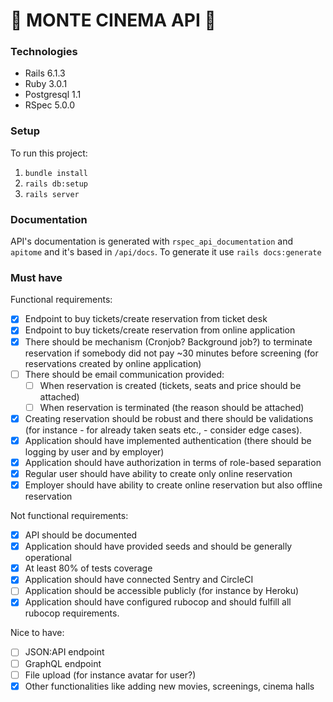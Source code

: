 # 🍿 MONTE CINEMA API 🎥

### Technologies
- Rails 6.1.3
- Ruby 3.0.1
- Postgresql 1.1
- RSpec 5.0.0

### Setup
To run this project:
1. `bundle install`
2. `rails db:setup`
3. `rails server`

### Documentation
API's documentation is generated with `rspec_api_documentation` and `apitome` and it's based in `/api/docs`. To generate it use `rails docs:generate`

### Must have
Functional requirements:
- [x] Endpoint to buy tickets/create reservation from ticket desk
- [x] Endpoint to buy tickets/create reservation from online application
- [x] There should be mechanism (Cronjob? Background job?) to terminate reservation if somebody did not pay ~30 minutes before screening (for reservations created by online application)
- [ ] There should be email communication provided:
  - [ ] When reservation is created (tickets, seats and price should be attached)
  - [ ] When reservation is terminated (the reason should be attached)
- [x] Creating reservation should be robust and there should be validations (for instance - for already taken seats etc., - consider edge cases). 
- [x] Application should have implemented authentication (there should be logging by user and by employer)
- [x] Application should have authorization in terms of role-based separation
- [x] Regular user should have ability to create only online reservation
- [x] Employer should have ability to create online reservation but also offline reservation

Not functional requirements:
- [x] API should be documented 
- [x] Application should have provided seeds and should be generally operational
- [x] At least 80% of tests coverage
- [x] Application should have connected Sentry and CircleCI
- [ ] Application should be accessible publicly (for instance by Heroku)
- [x] Application should have configured rubocop and should fulfill all rubocop requirements.

Nice to have:
- [ ] JSON:API endpoint
- [ ] GraphQL endpoint
- [ ] File upload (for instance avatar for user?)
- [x] Other functionalities like adding new movies, screenings, cinema halls
